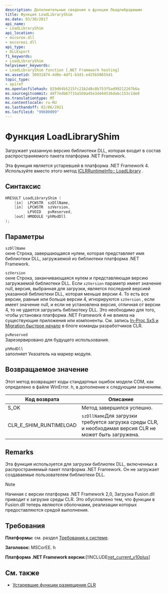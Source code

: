 ```yaml
---
description: Дополнительные сведения о функции Лоадлибраришим
title: Функция LoadLibraryShim
ms.date: 03/30/2017
api_name:
- LoadLibraryShim
api_location:
- mscoree.dll
- mscoreei.dll
api_type:
- DLLExport
f1_keywords:
- LoadLibraryShim
helpviewer_keywords:
- LoadLibraryShim function [.NET Framework hosting]
ms.assetid: 30931874-4d0e-4df1-b3d1-e425b50655d1
topic_type:
- apiref
ms.openlocfilehash: 829d64b5215fc21b2d8c8b753f5ad99212267b6a
ms.sourcegitcommit: ddf7edb67715a5b9a45e3dd44536dabc153c1de0
ms.translationtype: MT
ms.contentlocale: ru-RU
ms.lasthandoff: 02/06/2021
ms.locfileid: "99680009"
---
```

# <a name="loadlibraryshim-function"></a>Функция LoadLibraryShim

Загружает указанную версию библиотеки DLL, которая входит в состав распространяемого пакета платформа .NET Framework.  
  
 Эта функция является устаревшей в платформа .NET Framework 4. Используйте вместо этого метод [ICLRRuntimeInfo:: LoadLibrary](iclrruntimeinfo-loadlibrary-method.md) .  
  
## <a name="syntax"></a>Синтаксис  
  
```cpp  
HRESULT LoadLibraryShim (  
    [in]  LPCWSTR  szDllName,  
    [in]  LPCWSTR  szVersion,  
          LPVOID   pvReserved,  
    [out] HMODULE *phModDll  
);  
```  
  
## <a name="parameters"></a>Параметры  

 `szDllName`  
 окне Строка, завершающаяся нулем, которая представляет имя библиотеки DLL, загружаемой из библиотеки платформа .NET Framework.  
  
 `szVersion`  
 окне Строка, заканчивающаяся нулем и представляющая версию загружаемой библиотеки DLL. Если `szVersion` параметр имеет значение null, версия, выбранная для загрузки, является последней версией указанной библиотеки DLL, которая меньше версии 4. То есть все версии, равные или больше версии 4, игнорируются `szVersion` , если имеет значение null, и если не установлена версия, отличная от версии 4, то не удается загрузить библиотеку DLL. Это необходимо для того, чтобы установка платформа .NET Framework 4 не влияла на существующие приложения или компоненты. См. запись [In-Proc SxS и Migration быстрое начало](https://devblogs.microsoft.com/dotnet/in-proc-sxs-and-migration-quick-start/) в блоге команды разработчиков CLR.  
  
 `pvReserved`  
 Зарезервировано для будущего использования.  
  
 `phModDll`  
 заполняет Указатель на маркер модуля.  
  
## <a name="return-value"></a>Возвращаемое значение  

 Этот метод возвращает коды стандартных ошибок модели COM, как определено в файле WinError. h, в дополнение к следующим значениям.  
  
|Код возврата|Описание|  
|-----------------|-----------------|  
|S_OK|Метод завершился успешно.|  
|CLR_E_SHIM_RUNTIMELOAD|`szDllName`Для загрузки требуется загрузка среды CLR, и необходимая версия CLR не может быть загружена.|  
  
## <a name="remarks"></a>Remarks  

 Эта функция используется для загрузки библиотек DLL, включенных в распространяемый пакет платформа .NET Framework. Он не загружает создаваемые пользователем библиотеки DLL.  
  
> [!NOTE]
> Начиная с версии платформа .NET Framework 2,0, Загрузка Fusion.dll приводит к загрузке среды CLR. Это обусловлено тем, что функции в Fusion.dll теперь являются оболочками, реализации которых предоставляются средой выполнения.  
  
## <a name="requirements"></a>Требования  

 **Платформы:** см. раздел [Требования к системе](../../get-started/system-requirements.md).  
  
 **Заголовок:** MSCorEE. h  
  
 **Платформа .NET Framework версии:**[!INCLUDE[net_current_v10plus](../../../../includes/net-current-v10plus-md.md)]  
  
## <a name="see-also"></a>См. также

- [Устаревшие функции размещения CLR](deprecated-clr-hosting-functions.md)
